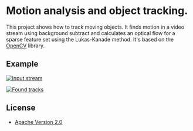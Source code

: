 # Motion analysis and object tracking. 
This project shows how to track moving objects.
It finds motion in a video stream using background subtract and calculates an optical flow for a sparse feature set using the Lukas-Kanade method.
It's based on the [OpenCV](http://opencv.org/) library.

## Example
[![Input stream](http://img.youtube.com/vi/tluSr064jPE/0.jpg)](http://youtu.be/tluSr064jPE)

[![Found tracks](http://img.youtube.com/vi/zS17b80RPvg/0.jpg)](http://youtu.be/zS17b80RPvg)

## License

* [Apache Version 2.0](http://www.apache.org/licenses/LICENSE-2.0.html)
